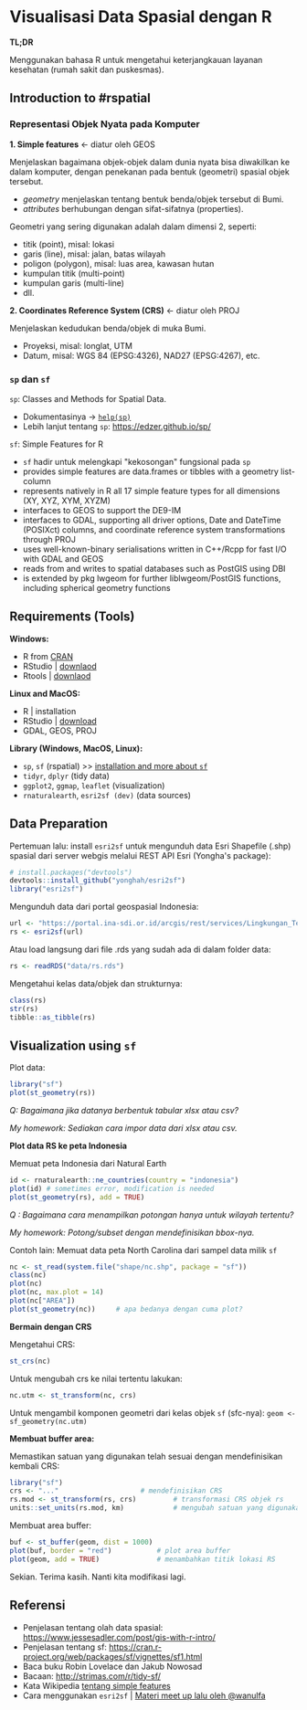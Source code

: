 # Visualisasi Data Spasial dengan R

**TL;DR**

Menggunakan bahasa R untuk mengetahui keterjangkauan layanan kesehatan (rumah sakit dan puskesmas).

## Introduction to #rspatial

### Representasi Objek Nyata pada Komputer

**1. Simple features** <- diatur oleh GEOS

Menjelaskan bagaimana objek-objek dalam dunia nyata bisa diwakilkan ke dalam komputer, dengan penekanan pada bentuk (geometri) spasial objek tersebut.

- *geometry* menjelaskan tentang bentuk benda/objek tersebut di Bumi.
- *attributes* berhubungan dengan sifat-sifatnya (properties).

Geometri yang sering digunakan adalah dalam dimensi 2, seperti:

- titik (point), misal: lokasi
- garis (line), misal: jalan, batas wilayah
- poligon (polygon), misal: luas area, kawasan hutan
- kumpulan titik (multi-point)
- kumpulan garis (multi-line)
- dll.

**2. Coordinates Reference System (CRS)** <- diatur oleh PROJ

Menjelaskan kedudukan benda/objek di muka Bumi.

- Proyeksi, misal: longlat, UTM
- Datum, misal: WGS 84 (EPSG:4326), NAD27 (EPSG:4267), etc.

### `sp` dan `sf`

`sp`: Classes and Methods for Spatial Data.

- Dokumentasinya -> [`help(sp)`](https://cran.r-project.org/web/packages/sp/index.html)
- Lebih lanjut tentang `sp`: https://edzer.github.io/sp/

`sf`: Simple Features for R

- `sf` hadir untuk melengkapi "kekosongan" fungsional pada `sp`
- provides simple features are data.frames or tibbles with a geometry list-column
- represents natively in R all 17 simple feature types for all dimensions (XY, XYZ, XYM, XYZM)
- interfaces to GEOS to support the DE9-IM
- interfaces to GDAL, supporting all driver options, Date and DateTime (POSIXct) columns, and coordinate reference system transformations through PROJ
- uses well-known-binary serialisations written in C++/Rcpp for fast I/O with GDAL and GEOS
- reads from and writes to spatial databases such as PostGIS using DBI
- is extended by pkg lwgeom for further liblwgeom/PostGIS functions, including spherical geometry functions

## Requirements (Tools)

**Windows:**

- R from [CRAN](https://cran.r-project.org/)
- RStudio | [downlaod](https://rstudio.com/products/rstudio/download/)
- Rtools | [downlaod](https://cran.r-project.org/bin/windows/Rtools/)

**Linux and MacOS:**

- R | installation
- RStudio | [download](https://rstudio.com/products/rstudio/download/)
- GDAL, GEOS, PROJ

**Library (Windows, MacOS, Linux):**

- `sp`, `sf` (rspatial) >> [installation and more about `sf`](http://r-spatial.github.io/sf/)
- `tidyr`, `dplyr` (tidy data)
- `ggplot2`, `ggmap`, `leaflet` (visualization)
- `rnaturalearth`, `esri2sf (dev)` (data sources)

## Data Preparation

Pertemuan lalu: install `esri2sf` untuk mengunduh data Esri Shapefile (.shp) spasial dari server webgis melalui REST API Esri (Yongha's package):

```R
# install.packages("devtools")
devtools::install_github("yonghah/esri2sf")
library("esri2sf")
```

Mengunduh data dari portal geospasial Indonesia:

```R
url <- "https://portal.ina-sdi.or.id/arcgis/rest/services/Lingkungan_Terbangun/RBI_50K_Fasilitas_Kesehatan/MapServer/1"
rs <- esri2sf(url)
```
Atau load langsung dari file .rds yang sudah ada di dalam folder data:

```R
rs <- readRDS("data/rs.rds")
```

Mengetahui kelas data/objek dan strukturnya:

```R
class(rs)
str(rs)
tibble::as_tibble(rs)
```

## Visualization using `sf`

Plot data:

```R
library("sf")
plot(st_geometry(rs))
```

*Q: Bagaimana jika datanya berbentuk tabular xlsx atau csv?*

*My homework: Sediakan cara impor data dari xlsx atau csv.*

**Plot data RS ke peta Indonesia**

Memuat peta Indonesia dari Natural Earth

```R
id <- rnaturalearth::ne_countries(country = "indonesia")
plot(id) # sometimes error, modification is needed
plot(st_geometry(rs), add = TRUE)
```

*Q : Bagaimana cara menampilkan potongan hanya untuk wilayah tertentu?*

*My homework: Potong/subset dengan mendefinisikan bbox-nya.*

Contoh lain: Memuat data peta North Carolina dari sampel data milik `sf`

```R
nc <- st_read(system.file("shape/nc.shp", package = "sf"))
class(nc)
plot(nc)
plot(nc, max.plot = 14)
plot(nc["AREA"])
plot(st_geometry(nc))     # apa bedanya dengan cuma plot?
```

**Bermain dengan CRS**

Mengetahui CRS:

```R
st_crs(nc)
```

Untuk mengubah crs ke nilai tertentu lakukan:

```R
nc.utm <- st_transform(nc, crs)
```

Untuk mengambil komponen geometri dari kelas objek `sf` (sfc-nya): `geom <- sf_geometry(nc.utm)`

**Membuat buffer area:**

Memastikan satuan yang digunakan telah sesuai dengan mendefinisikan kembali CRS:

```R
library("sf")
crs <- "..."					# mendefinisikan CRS
rs.mod <- st_transform(rs, crs)			# transformasi CRS objek rs
units::set_units(rs.mod, km)			# mengubah satuan yang digunakan
```

Membuat area buffer:

```R
buf <- st_buffer(geom, dist = 1000)
plot(buf, border = "red")			# plot area buffer
plot(geom, add = TRUE)				# menambahkan titik lokasi RS
```

Sekian. Terima kasih. Nanti kita modifikasi lagi.

## Referensi

- Penjelasan tentang olah data spasial: https://www.jessesadler.com/post/gis-with-r-intro/
- Penjelasan tentang sf: https://cran.r-project.org/web/packages/sf/vignettes/sf1.html
- Baca buku Robin Lovelace dan Jakub Nowosad
- Bacaan: http://strimas.com/r/tidy-sf/
- Kata Wikipedia [tentang simple features](https://en.wikipedia.org/wiki/Simple_Features)
- Cara menggunakan `esri2sf` | [Materi meet up lalu oleh @wanulfa](https://github.com/wanulfa/argis-server)
